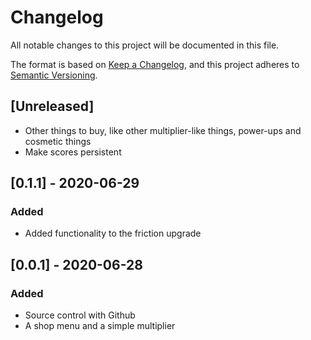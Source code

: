 # Changelog
All notable changes to this project will be documented in this file.

The format is based on [Keep a Changelog](https://keepachangelog.com/en/1.0.0/),
and this project adheres to [Semantic Versioning](https://semver.org/spec/v2.0.0.html).

## [Unreleased]
- Other things to buy, like other multiplier-like things, power-ups and cosmetic things
- Make scores persistent

## [0.1.1] - 2020-06-29
### Added
- Added functionality to the friction upgrade

## [0.0.1] - 2020-06-28
### Added
- Source control with Github
- A shop menu and a simple multiplier